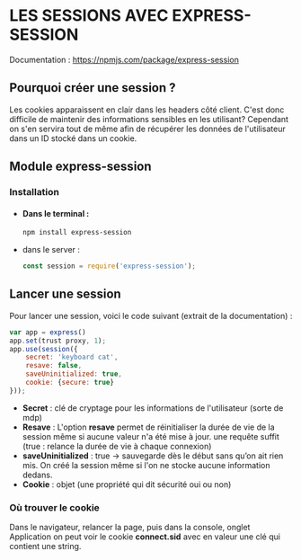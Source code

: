 # LES SESSIONS AVEC EXPRESS-SESSION

Documentation : https://npmjs.com/package/express-session

## Pourquoi créer une session ?

Les cookies apparaissent en clair dans les headers côté client. C'est donc difficile de maintenir des informations sensibles en les utilisant? Cependant on s'en servira tout de même afin de récupérer les données de l'utilisateur dans un ID stocké dans un cookie.

## Module express-session

### Installation

- #### Dans le terminal :

  ```bash
  npm install express-session
  ```

- dans le server :
  ```js
  const session = require('express-session');
  ```

## Lancer une session

Pour lancer une session, voici le code suivant (extrait de la documentation) :

```js
var app = express()
app.set(trust proxy, 1);
app.use(session({
    secret: 'keyboard cat',
    resave: false,
    saveUninitialized: true,
    cookie: {secure: true}
}));
```

- **Secret** : clé de cryptage pour les informations de l'utilisateur (sorte de mdp)
- **Resave** : L'option **resave** permet de réinitialiser la durée de vie de la session même si aucune valeur n'a été mise à jour. une requête suffit (true : relance la durée de vie à chaque connexion)
- **saveUninitialized** : true -> sauvegarde dès le début sans qu’on ait rien mis. On créé la session même si l'on ne stocke aucune information dedans.
- **Cookie** : objet (une propriété qui dit sécurité oui ou non)

### Où trouver le cookie

Dans le navigateur, relancer la page, puis dans la console, onglet Application on peut voir le cookie **connect.sid** avec en valeur une clé qui contient une string.
